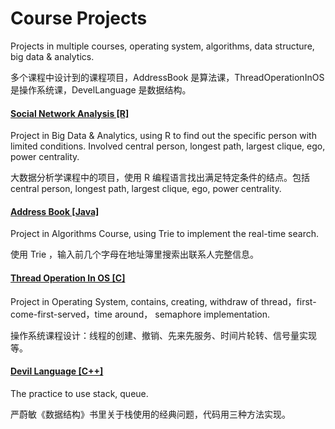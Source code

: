 # Course Projects
Projects in multiple courses, operating system, algorithms, data structure, big data & analytics.

多个课程中设计到的课程项目，AddressBook 是算法课，ThreadOperationInOS 是操作系统课，DevelLanguage 是数据结构。

#### [Social Network Analysis [R]](https://github.com/wliday/course-projects/tree/master/SocialNetworkAnalysis)
Project in Big Data & Analytics, using R to find out the specific person with limited conditions. Involved central person, longest path, largest clique, ego, power centrality.

大数据分析学课程中的项目，使用 R 编程语言找出满足特定条件的结点。包括 central person, longest path, largest clique, ego, power centrality.

#### [Address Book [Java]](https://github.com/wliday/course-projects/tree/master/AddressBook)
Project in Algorithms Course, using Trie to implement the real-time search.

使用 Trie ，输入前几个字母在地址簿里搜索出联系人完整信息。

#### [Thread Operation In OS [C]](https://github.com/wliday/course-projects/tree/master/ThreadOperateInOS)

Project in Operating System, contains, creating, withdraw  of thread，first-come-first-served，time around， semaphore implementation.

操作系统课程设计：线程的创建、撤销、先来先服务、时间片轮转、信号量实现等。

#### [Devil Language [C++]](https://github.com/wliday/course-projects/tree/master/DevilLanguage)

The practice to use stack, queue.

严蔚敏《数据结构》书里关于栈使用的经典问题，代码用三种方法实现。
